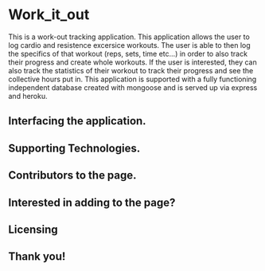 # Work_it_out

This is a work-out tracking application. This application allows the user to log cardio and resistence excersice workouts.  The user is able to then log the specifics of that workout (reps, sets, time etc...) in order to also track their progress and create whole workouts.  If the user is interested, they can also track the statistics of their workout to track their progress and see the collective hours put in.  This application is supported with a fully functioning independent database created with mongoose and is served up via express and heroku.  

## Interfacing the application.

## Supporting Technologies.

## Contributors to the page.

## Interested in adding to the page?

## Licensing

## Thank you!
